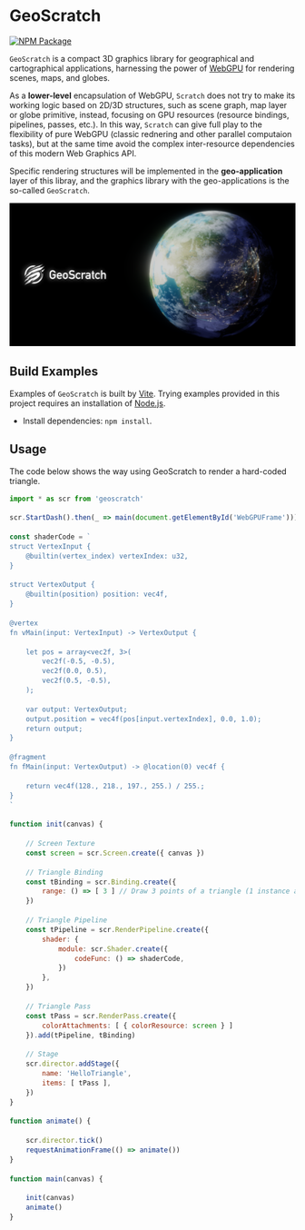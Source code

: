 # GeoScratch

[![NPM Package][npm]][npm-url]

`GeoScratch` is a compact 3D graphics library for geographical and cartographical applications, harnessing the power of [WebGPU](https://www.w3.org/TR/webgpu/) for rendering scenes, maps, and globes.  

As a **lower-level** encapsulation of WebGPU, `Scratch` does not try to make its working logic based on 2D/3D structures, such as scene graph, map layer or globe primitive, instead, focusing on GPU resources (resource bindings, pipelines, passes, etc.). In this way, `Scratch` can give full play to the flexibility of pure WebGPU (classic rednering and other parallel computaion tasks), but at the same time avoid the complex inter-resource dependencies of this modern Web Graphics API. 

Specific rendering structures will be implemented in the **geo-application** layer of this libray, and the graphics library with the geo-applications is the so-called `GeoScratch`.

![Image text](https://github.com/YcSoku/GeoScratch/blob/main/DayDream.png)

## Build Examples
Examples of `GeoScratch` is built by [Vite](https://vitejs.dev/). Trying examples provided in this project
requires an installation of [Node.js](https://nodejs.org/en/).

- Install dependencies: `npm install`.

## Usage
The code below shows the way using GeoScratch to render a hard-coded triangle.

``` JavaScript
import * as scr from 'geoscratch'

scr.StartDash().then(_ => main(document.getElementById('WebGPUFrame')))

const shaderCode = `
struct VertexInput {
    @builtin(vertex_index) vertexIndex: u32,
}

struct VertexOutput {
    @builtin(position) position: vec4f,
}

@vertex
fn vMain(input: VertexInput) -> VertexOutput {

    let pos = array<vec2f, 3>(
        vec2f(-0.5, -0.5),
        vec2f(0.0, 0.5),
        vec2f(0.5, -0.5),
    );
    
    var output: VertexOutput;
    output.position = vec4f(pos[input.vertexIndex], 0.0, 1.0);
    return output;
}

@fragment
fn fMain(input: VertexOutput) -> @location(0) vec4f {

    return vec4f(128., 218., 197., 255.) / 255.;
}
`

function init(canvas) {

    // Screen Texture
    const screen = scr.Screen.create({ canvas })

    // Triangle Binding
    const tBinding = scr.Binding.create({ 
        range: () => [ 3 ] // Draw 3 points of a triangle (1 instance as default)
    })

    // Triangle Pipeline
    const tPipeline = scr.RenderPipeline.create({
        shader: {
            module: scr.Shader.create({
                codeFunc: () => shaderCode,
            })
        },
    })

    // Triangle Pass
    const tPass = scr.RenderPass.create({
        colorAttachments: [ { colorResource: screen } ]
    }).add(tPipeline, tBinding)

    // Stage
    scr.director.addStage({
        name: 'HelloTriangle',
        items: [ tPass ],
    })
}

function animate() {

    scr.director.tick()
    requestAnimationFrame(() => animate())
}

function main(canvas) {

    init(canvas)
    animate()
}
```

[npm]: https://img.shields.io/npm/v/geoscratch
[npm-url]: https://www.npmjs.com/package/geoscratch
